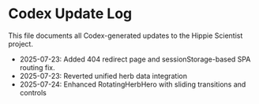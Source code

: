# Codex Update Log
This file documents all Codex-generated updates to the Hippie Scientist project.
- 2025-07-23: Added 404 redirect page and sessionStorage-based SPA routing fix.
- 2025-07-23: Reverted unified herb data integration
- 2025-07-24: Enhanced RotatingHerbHero with sliding transitions and controls
